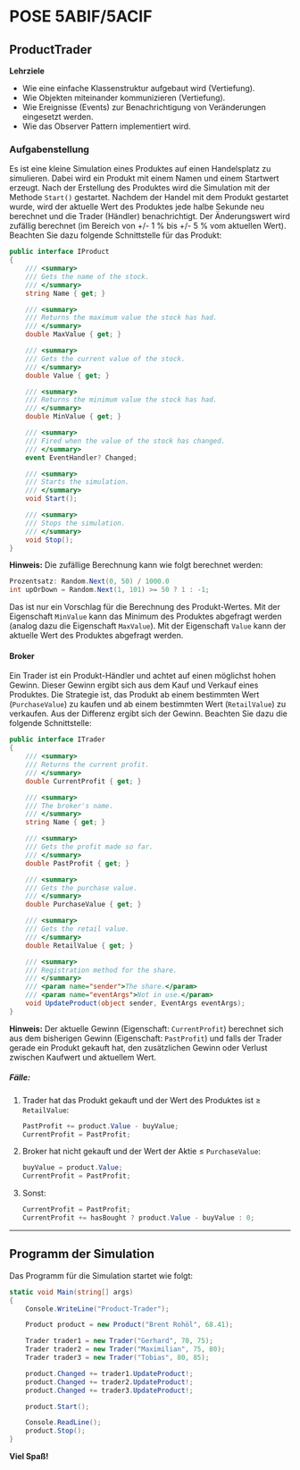 ﻿# POSE 5ABIF/5ACIF

## ProductTrader

**Lehrziele**

- Wie eine einfache Klassenstruktur aufgebaut wird (Vertiefung).
- Wie Objekten miteinander kommunizieren (Vertiefung).
- Wie Ereignisse (Events) zur Benachrichtigung von Veränderungen eingesetzt werden.
- Wie das Observer Pattern implementiert wird.

### Aufgabenstellung

Es ist eine kleine Simulation eines Produktes auf einen Handelsplatz zu simulieren. Dabei wird ein Produkt mit einem Namen und einem Startwert erzeugt. Nach der Erstellung des Produktes wird die Simulation mit der Methode `Start()` gestartet. Nachdem der Handel mit dem Produkt gestartet wurde, wird der aktuelle Wert des Produktes jede halbe Sekunde neu berechnet und die Trader (Händler) benachrichtigt. Der Änderungswert wird zufällig berechnet (im Bereich von +/- 1 % bis +/- 5 % vom aktuellen Wert). Beachten Sie dazu folgende Schnittstelle für das Produkt:

```csharp
public interface IProduct
{
    /// <summary>
    /// Gets the name of the stock.
    /// </summary>
    string Name { get; }

    /// <summary>
    /// Returns the maximum value the stock has had.
    /// </summary>
    double MaxValue { get; }

    /// <summary>
    /// Gets the current value of the stock.
    /// </summary>
    double Value { get; }

    /// <summary>
    /// Returns the minimum value the stock has had.
    /// </summary>
    double MinValue { get; }

    /// <summary>
    /// Fired when the value of the stock has changed.
    /// </summary>
    event EventHandler? Changed;

    /// <summary>
    /// Starts the simulation.
    /// </summary>
    void Start();

    /// <summary>
    /// Stops the simulation.
    /// </summary>
    void Stop();
}
```

**Hinweis:**
Die zufällige Berechnung kann wie folgt berechnet werden:

```csharp
Prozentsatz: Random.Next(0, 50) / 1000.0
int upOrDown = Random.Next(1, 101) >= 50 ? 1 : -1;
```

Das ist nur ein Vorschlag für die Berechnung des Produkt-Wertes. Mit der Eigenschaft `MinValue` kann das Minimum des Produktes abgefragt werden (analog dazu die Eigenschaft `MaxValue`). Mit der Eigenschaft `Value` kann der aktuelle Wert des Produktes abgefragt werden.

#### Broker

Ein Trader ist ein Produkt-Händler und achtet auf einen möglichst hohen Gewinn. Dieser Gewinn ergibt sich aus dem Kauf und Verkauf eines Produktes. Die Strategie ist, das Produkt ab einem bestimmten Wert (`PurchaseValue`) zu kaufen und ab einem bestimmten Wert (`RetailValue`) zu verkaufen. Aus der Differenz ergibt sich der Gewinn. Beachten Sie dazu die folgende Schnittstelle:

```csharp
public interface ITrader
{
    /// <summary>
    /// Returns the current profit.
    /// </summary>
    double CurrentProfit { get; }

    /// <summary>
    /// The broker's name. 
    /// </summary>
    string Name { get; }

    /// <summary>
    /// Gets the profit made so far.
    /// </summary>
    double PastProfit { get; }

    /// <summary>
    /// Gets the purchase value.
    /// </summary>
    double PurchaseValue { get; }

    /// <summary>
    /// Gets the retail value.
    /// </summary>
    double RetailValue { get; }

    /// <summary>
    /// Registration method for the share.
    /// </summary>
    /// <param name="sender">The share.</param>
    /// <param name="eventArgs">Not in use.</param>
    void UpdateProduct(object sender, EventArgs eventArgs);
}
```

**Hinweis:**
Der aktuelle Gewinn (Eigenschaft: `CurrentProfit`) berechnet sich aus dem bisherigen Gewinn (Eigenschaft: `PastProfit`) und falls der Trader gerade ein Produkt gekauft hat, den zusätzlichen Gewinn oder Verlust zwischen Kaufwert und aktuellem Wert. 

##### Fälle:

1. Trader hat das Produkt gekauft und der Wert des Produktes ist ≥ `RetailValue`:

    ```csharp
    PastProfit += product.Value - buyValue;
    CurrentProfit = PastProfit;
    ```

2. Broker hat nicht gekauft und der Wert der Aktie ≤ `PurchaseValue`:

    ```csharp
    buyValue = product.Value;
    CurrentProfit = PastProfit;
    ```

3. Sonst:

    ```csharp
    CurrentProfit = PastProfit;
    CurrentProfit += hasBought ? product.Value - buyValue : 0;
    ```

---

## Programm der Simulation

Das Programm für die Simulation startet wie folgt:

```csharp
static void Main(string[] args)
{
    Console.WriteLine("Product-Trader");

    Product product = new Product("Brent Rohöl", 68.41);

    Trader trader1 = new Trader("Gerhard", 70, 75);
    Trader trader2 = new Trader("Maximilian", 75, 80);
    Trader trader3 = new Trader("Tobias", 80, 85);

    product.Changed += trader1.UpdateProduct!;
    product.Changed += trader2.UpdateProduct!;
    product.Changed += trader3.UpdateProduct!;

    product.Start();

    Console.ReadLine();
    product.Stop();
}
```

**Viel Spaß!**
